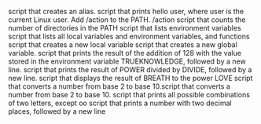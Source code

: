 script that creates an alias.
script that prints hello user, where user is the current Linux user.
Add /action to the PATH. /action
script that counts the number of directories in the PATH
script that lists environment variables
script that lists all local variables and environment variables, and functions
script that creates a new local variable
 script that creates a new global variable.
script that prints the result of the addition of 128 with the value stored in the environment variable TRUEKNOWLEDGE, followed by a new line.
 script that prints the result of POWER divided by DIVIDE, followed by a new line.
 script that displays the result of BREATH to the power LOVE
script that converts a number from base 2 to base 10.script that converts a number from base 2 to base 10.
script that prints all possible combinations of two letters, except oo
script that prints a number with two decimal places, followed by a new line
